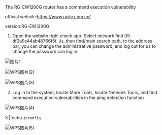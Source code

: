 The RG-EW1200G router has a command execution vulnerability

official website:https://www.ruijie.com.cn/

version:RG-EW1200G

1. Open the website right check app. Select network find 09 df2a9e44ab48766f5f. Js, then find/main search path, to the address bar, you can change the administrative
password, and log out for us to change the password can log in.

![图片1](https://github.com/RCEraser/cve/assets/131632691/59833f9b-ab5d-4019-854e-a0a250b00940)

![WPS图片(2)](https://github.com/RCEraser/cve/assets/131632691/13e913c8-82f4-4ebe-9d1e-a1dd4782d4a6)

![WPS图片(3)](https://github.com/RCEraser/cve/assets/131632691/950c7887-b40e-47e2-a9f5-f4b8c37e2e22)

2. Log in to the system, locate More Tools, locate Network Tools, and find command execution vulnerabilities in the ping detection function

![WPS图片(4)](https://github.com/RCEraser/cve/assets/131632691/f77d1ba2-057e-46f1-8a9e-e5d952cf4203)


3.||echo `ipconfig`

![WPS图片(5)](https://github.com/RCEraser/cve/assets/131632691/1f383d23-6446-4103-bb81-0ae6ed06dfde)
